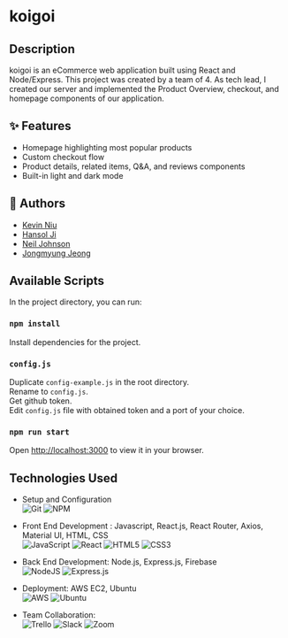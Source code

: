 # koigoi

## Description
koigoi is an eCommerce web application built using React and Node/Express. This project was created by a team of 4. As tech lead, I created our server and implemented the Product Overview, checkout, and homepage components of our application.

## ✨ Features
- Homepage highlighting most popular products
- Custom checkout flow
- Product details, related items, Q&A, and reviews components
- Built-in light and dark mode

## 🤝 Authors
- [Kevin Niu](https://github.com/kevinkniu)
- [Hansol Ji](https://github.com/LuuLuu0)
- [Neil Johnson](https://github.com/nxjohnson)
- [Jongmyung Jeong](https://github.com/pqqrpr)

## Available Scripts

In the project directory, you can run:

### `npm install`

Install dependencies for the project.

### `config.js`

Duplicate `config-example.js` in the root directory.\
Rename to `config.js`.\
Get github token.\
Edit `config.js` file with obtained token and a port of your choice.

### `npm run start`

Open [http://localhost:3000](http://localhost:3000) to view it in your browser.


## Technologies Used

- Setup and Configuration \
![Git](https://img.shields.io/badge/git-%23F05033.svg?style=for-the-badge&logo=git&logoColor=white)
![NPM](https://img.shields.io/badge/NPM-%23000000.svg?style=for-the-badge&logo=npm&logoColor=white)

- Front End Development : Javascript, React.js, React Router, Axios, Material UI, HTML, CSS \
![JavaScript](https://img.shields.io/badge/javascript-%23323330.svg?style=for-the-badge&logo=javascript&logoColor=%23F7DF1E)
![React](https://img.shields.io/badge/react-%2320232a.svg?style=for-the-badge&logo=react&logoColor=%2361DAFB)
![HTML5](https://img.shields.io/badge/html5-%23E34F26.svg?style=for-the-badge&logo=html5&logoColor=white)
![CSS3](https://img.shields.io/badge/css3-%231572B6.svg?style=for-the-badge&logo=css3&logoColor=white)

- Back End Development: Node.js, Express.js, Firebase \
![NodeJS](https://img.shields.io/badge/node.js-6DA55F?style=for-the-badge&logo=node.js&logoColor=white)
![Express.js](https://img.shields.io/badge/express.js-%23404d59.svg?style=for-the-badge&logo=express&logoColor=%2361DAFB)

- Deployment: AWS EC2, Ubuntu \
![AWS](https://img.shields.io/badge/AWS-%23FF9900.svg?style=for-the-badge&logo=amazon-aws&logoColor=white)
![Ubuntu](https://img.shields.io/badge/Ubuntu-E95420?style=for-the-badge&logo=ubuntu&logoColor=white)

- Team Collaboration: \
![Trello](https://img.shields.io/badge/Trello-%23026AA7.svg?style=for-the-badge&logo=Trello&logoColor=white)
![Slack](https://img.shields.io/badge/Slack-4A154B?style=for-the-badge&logo=slack&logoColor=white)
![Zoom](https://img.shields.io/badge/Zoom-2D8CFF?style=for-the-badge&logo=zoom&logoColor=white)
